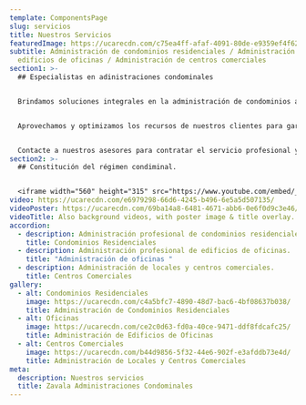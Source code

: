 ```yaml
---
template: ComponentsPage
slug: servicios
title: Nuestros Servicios
featuredImage: https://ucarecdn.com/c75ea4ff-afaf-4091-80de-e9359ef4f625/
subtitle: Administración de condominios residenciales / Administración de
  edificios de oficinas / Administración de centros comerciales
section1: >-
  ## Especialistas en adinistraciones condominales


  Brindamos soluciones integrales en la administración de condominios atendiendo a nuestros clientes de manera personalizada, utilizamos un alto modelo de eficiencia para garantizar tranquilidad, confort y seguridad.


  Aprovechamos y optimizamos los recursos de nuestros clientes para garantizar la administración de condominios y plazas comerciales. Comprueba que nuestro personal le brindará la información necesaria, siempre de forma transparente y responsable.


  Contacte a nuestros asesores para contratar el servicio profesional y responsable de administración de condominios y plazas comerciales.
section2: >-
  ## Constitución del régimen condiminal.


  <iframe width="560" height="315" src="https://www.youtube.com/embed/_m2CHvfVK5I" frameborder="0" allow="accelerometer; autoplay; clipboard-write; encrypted-media; gyroscope; picture-in-picture" allowfullscreen></iframe>
video: https://ucarecdn.com/e6979298-66d6-4245-b496-6e5a5d507135/
videoPoster: https://ucarecdn.com/69ba14a8-6481-4671-abb6-0e6f0d9c3e46/
videoTitle: Also background videos, with poster image & title overlay.
accordion:
  - description: Administración profesional de condominios residenciales.
    title: Condominios Residenciales
  - description: Administración profesional de edificios de oficinas.
    title: "Administración de oficinas "
  - description: Administración de locales y centros comerciales.
    title: Centros Comerciales
gallery:
  - alt: Condominios Residenciales
    image: https://ucarecdn.com/c4a5bfc7-4890-48d7-bac6-4bf08637b038/
    title: Administración de Condominios Residenciales
  - alt: Oficinas
    image: https://ucarecdn.com/ce2c0d63-fd0a-40ce-9471-ddf8fdcafc25/
    title: Administración de Edificios de Oficinas
  - alt: Centros Comerciales
    image: https://ucarecdn.com/b44d9856-5f32-44e6-902f-e3afddb73e4d/
    title: Administración de Locales y Centros Comerciales
meta:
  description: Nuestros servicios
  title: Zavala Administraciones Condominales
---
```

